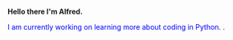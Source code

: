 **Hello there I'm Alfred.**

<span style="color: blue;">I am currently working on learning more about coding in Python.</span>
.
